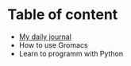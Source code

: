 # Table of content
* [My daily journal](https://chongchong8.github.io/journal/)
* How to use Gromacs
* Learn to programm with Python
